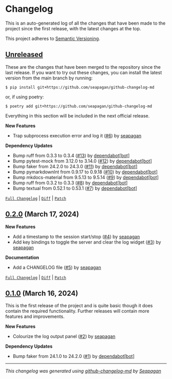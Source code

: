 # Changelog

This is an auto-generated log of all the changes that have been made to the
project since the first release, with the latest changes at the top.

This project adheres to [Semantic Versioning](https://semver.org/spec/v2.0.0.html).


## [Unreleased](https://github.com/seapagan/fastapi-tui/tree/HEAD)


These are the changes that have been merged to the repository since the last
release. If you want to try out these changes, you can install the latest
version from the main branch by running:

```console
$ pip install git+https://github.com/seapagan/github-changelog-md
```

or, if using poetry:

```console
$ poetry add git+https://github.com/seapagan/github-changelog-md
```
Everything in this section will be included in the next official release.


**New Features**

- Trap subprocess execution error and log it ([#6](https://github.com/seapagan/fastapi-tui/pull/6)) by [seapagan](https://github.com/seapagan)

**Dependency Updates**

- Bump ruff from 0.3.3 to 0.3.4 ([#13](https://github.com/seapagan/fastapi-tui/pull/13)) by [dependabot[bot]](https://github.com/apps/dependabot)
- Bump pytest-mock from 3.12.0 to 3.14.0 ([#12](https://github.com/seapagan/fastapi-tui/pull/12)) by [dependabot[bot]](https://github.com/apps/dependabot)
- Bump faker from 24.2.0 to 24.3.0 ([#11](https://github.com/seapagan/fastapi-tui/pull/11)) by [dependabot[bot]](https://github.com/apps/dependabot)
- Bump pymarkdownlnt from 0.9.17 to 0.9.18 ([#10](https://github.com/seapagan/fastapi-tui/pull/10)) by [dependabot[bot]](https://github.com/apps/dependabot)
- Bump mkdocs-material from 9.5.13 to 9.5.14 ([#9](https://github.com/seapagan/fastapi-tui/pull/9)) by [dependabot[bot]](https://github.com/apps/dependabot)
- Bump ruff from 0.3.2 to 0.3.3 ([#8](https://github.com/seapagan/fastapi-tui/pull/8)) by [dependabot[bot]](https://github.com/apps/dependabot)
- Bump textual from 0.52.1 to 0.53.1 ([#7](https://github.com/seapagan/fastapi-tui/pull/7)) by [dependabot[bot]](https://github.com/apps/dependabot)

[`Full Changelog`](https://github.com/seapagan/fastapi-tui/compare/0.2.0...HEAD) | [`Diff`](https://github.com/seapagan/fastapi-tui/compare/0.2.0...HEAD.diff) | [`Patch`](https://github.com/seapagan/fastapi-tui/compare/0.2.0...HEAD.patch)

## [0.2.0](https://github.com/seapagan/fastapi-tui/releases/tag/0.2.0) (March 17, 2024)

**New Features**

- Add a timestamp to the session start/stop ([#4](https://github.com/seapagan/fastapi-tui/pull/4)) by [seapagan](https://github.com/seapagan)
- Add key bindings to toggle the server and clear the log widget ([#3](https://github.com/seapagan/fastapi-tui/pull/3)) by [seapagan](https://github.com/seapagan)

**Documentation**

- Add a CHANGELOG file ([#5](https://github.com/seapagan/fastapi-tui/pull/5)) by [seapagan](https://github.com/seapagan)

[`Full Changelog`](https://github.com/seapagan/fastapi-tui/compare/0.1.0...0.2.0) | [`Diff`](https://github.com/seapagan/fastapi-tui/compare/0.1.0...0.2.0.diff) | [`Patch`](https://github.com/seapagan/fastapi-tui/compare/0.1.0...0.2.0.patch)

## [0.1.0](https://github.com/seapagan/fastapi-tui/releases/tag/0.1.0) (March 16, 2024)


This is the first release of the project and is quite basic though it does
contain the required functionality. Further releases will contain more
features and improvements.


**New Features**

- Colourize the log output panel ([#2](https://github.com/seapagan/fastapi-tui/pull/2)) by [seapagan](https://github.com/seapagan)

**Dependency Updates**

- Bump faker from 24.1.0 to 24.2.0 ([#1](https://github.com/seapagan/fastapi-tui/pull/1)) by [dependabot[bot]](https://github.com/apps/dependabot)

---
*This changelog was generated using [github-changelog-md](http://changelog.seapagan.net/) by [Seapagan](https://github.com/seapagan)*
